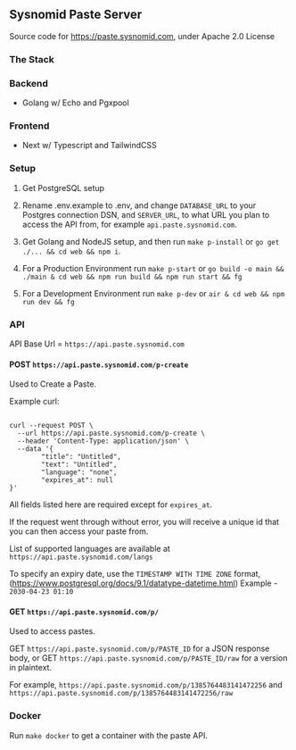 ## Sysnomid Paste Server

Source code for https://paste.sysnomid.com, under Apache 2.0 License

### The Stack

### Backend

- Golang w/ Echo and Pgxpool

### Frontend

- Next w/ Typescript and TailwindCSS

### Setup

1. Get PostgreSQL setup

2. Rename .env.example to .env, and change `DATABASE_URL` to your Postgres connection DSN, and `SERVER_URL`, to what URL you plan to access the API from, for example `api.paste.sysnomid.com`.

3. Get Golang and NodeJS setup, and then run `make p-install` or `go get ./... && cd web && npm i`.

4. For a Production Environment run `make p-start` or `go build -o main && ./main & cd web && npm run build && npm run start && fg`

5. For a Development Environment run `make p-dev` or `air & cd web && npm run dev && fg`

### API

API Base Url = ``` https://api.paste.sysnomid.com ```

#### POST ``` https://api.paste.sysnomid.com/p-create ```

Used to Create a Paste.

Example curl:

``` 

curl --request POST \
  --url https://api.paste.sysnomid.com/p-create \
  --header 'Content-Type: application/json' \
  --data '{
        "title": "Untitled",
        "text": "Untitled",
        "language": "none",
        "expires_at": null
}'

```

All fields listed here are required except for ``` expires_at ```.

If the request went through without error, you will receive a unique id that you can then access your paste from.

List of supported languages are available at ``` https://api.paste.sysnomid.com/langs ```

To specify an expiry date, use the ``` TIMESTAMP WITH TIME ZONE ``` format, (https://www.postgresql.org/docs/9.1/datatype-datetime.html)
Example - ``` 2030-04-23 01:10 ```

#### GET ``` https://api.paste.sysnomid.com/p/ ```

Used to access pastes.

GET ``` https://api.paste.sysnomid.com/p/PASTE_ID ``` for a JSON response body, or GET ``` https://api.paste.sysnomid.com/p/PASTE_ID/raw ``` for a version in plaintext.

For example, 
``` https://api.paste.sysnomid.com/p/1385764483141472256 ``` and ``` https://api.paste.sysnomid.com/p/1385764483141472256/raw ```

### Docker

Run `make docker` to get a container with the paste API.

